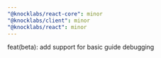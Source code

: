 ```yaml
---
"@knocklabs/react-core": minor
"@knocklabs/client": minor
"@knocklabs/react": minor
---
```


feat(beta): add support for basic guide debugging
